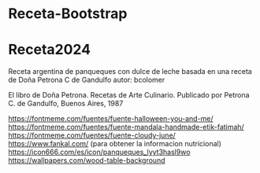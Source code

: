 # Receta-Bootstrap
# Receta2024
Receta argentina de panqueques con dulce de leche
basada en una receta de Doña Petrona C de Gandulfo
autor: bcolomer

El libro de Doña Petrona. Recetas de Arte Culinario.
Publicado por Petrona C. de Gandulfo, Buenos Aires, 1987 

https://fontmeme.com/fuentes/fuente-halloween-you-and-me/
https://fontmeme.com/fuentes/fuente-mandala-handmade-etik-fatimah/
https://fontmeme.com/fuentes/fuente-cloudy-june/
https://www.fankal.com/ (para obtener la informacion nutricional)
https://icon666.com/es/icon/panqueques_lyyt3hasl9wo
https://wallpapers.com/wood-table-background